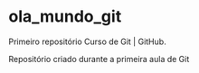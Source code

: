 # ola_mundo_git
 Primeiro repositório Curso de Git | GitHub.

 Repositório criado durante a primeira aula de Git
